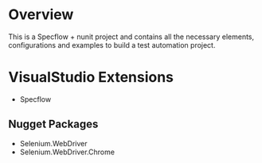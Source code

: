 # Overview
This is a Specflow + nunit project  and contains all the necessary elements, configurations and examples to build 
a test automation project.

# VisualStudio Extensions
+ Specflow

## Nugget Packages
+ Selenium.WebDriver
+ Selenium.WebDriver.Chrome
